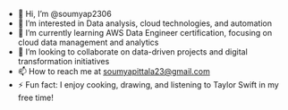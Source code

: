 - 👋 Hi, I’m @soumyap2306
- 👀 I’m interested in Data analysis, cloud technologies, and automation
- 🌱 I’m currently learning AWS Data Engineer certification, focusing on cloud data management and analytics
- 💞️ I’m looking to collaborate on data-driven projects and digital transformation initiatives
- 📫 How to reach me at soumyapittala23@gmail.com
- ⚡ Fun fact: I enjoy cooking, drawing, and listening to Taylor Swift in my free time!

<!---
soumyap2306/soumyap2306 is a ✨ special ✨ repository because its `README.md` (this file) appears on your GitHub profile.
You can click the Preview link to take a look at your changes.
--->
